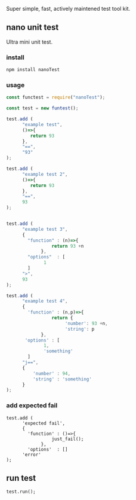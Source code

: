 Super simple, fast, actively maintened test tool kit.

## nano unit test

Ultra mini unit test.

### install 

```bash
npm install nanoTest
```

### usage 

```javascript
const functest = require("nanoTest");

const test = new funtest();

test.add (
      "example test", 
      ()=>{
         return 93
      }, 
      "==", 
      "93"
);

test.add (
      "example test 2",
      ()=>{
         return 93
      }, 
      "==",
      93
);


test.add (
      "example test 3",
      {
        "function" : (n)=>{
                 return 93 +n
             },
        "options"  : [
              1
        ]
      ">",
      93
);

test.add (
      "example test 4",
      {
        'function' : (n,p)=>{
                 return {
                      'number': 93 +n,
                      'string': p
             },
       'options' : [
              1,
              'something'
        ]
      "j==",
      {
          'number' : 94,
          'string' : 'something'
      }
);
```
### add expected fail

```
test.add (
      'expected fail',
      {
        'function' : ()=>{
                 just_fail();
             },
        'options'  : []
      'error'
);
```



## run test 
```
test.run();
```
```



